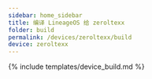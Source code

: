 ```yaml
---
sidebar: home_sidebar
title: 编译 LineageOS 给 zeroltexx
folder: build
permalink: /devices/zeroltexx/build
device: zeroltexx
---
```

{% include templates/device_build.md %}
